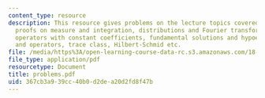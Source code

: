 ```yaml
---
content_type: resource
description: This resource gives problems on the lecture topics covered in class,
  proofs on measure and integration, distributions and Fourier transform, differential
  operators with constant coefficients, fundamental solutions and hypoellipticity
  and operators, trace class, Hilbert-Schmid etc.
file: /media/https%3A/open-learning-course-data-rc.s3.amazonaws.com/18-155-differential-analysis-fall-2004/367cb3a939cc40b0d2dea20d2fd8f47b_problems.pdf
file_type: application/pdf
resourcetype: Document
title: problems.pdf
uid: 367cb3a9-39cc-40b0-d2de-a20d2fd8f47b
---
```

